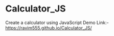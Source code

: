 # Calculator_JS
Create a calculator using JavaScript 
Demo Link:-  https://ravim555.github.io/Calculator_JS/
